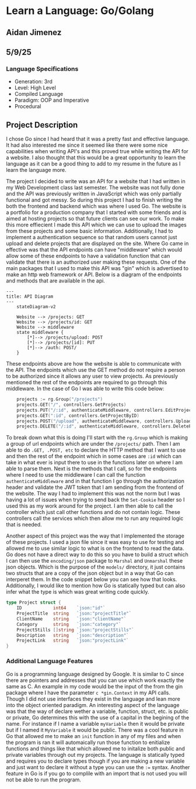 # Learn a Language: Go/Golang
## Aidan Jimenez
## 5/9/25

### Language Specifications
- Generation: 3rd 
- Level: High Level
- Compiled Language
- Paradigm: OOP and Imperative 
- Procedural 

## Project Description
I chose Go since I had heard that it was a pretty fast and effective language.
It had also interested me since it seemed like there were some nice
capabilities when writing API's and this proved true while writing the API for
a website. I also thought that this would be a great opportunity to learn the
language as it can be a good thing to add to my resume in the future as I learn
the language more. 

The project I decided to write was an API for a website that I had written in
my Web Development class last semester. The website was not fully done and the
API was previously written in JavaScript which was only partially functional
and got messy. So during this project I had to finish writing the both the
frontend and backend which was where I used Go. The website is a portfolio for
a production company that I started with some friends and is aimed at hosting
projects so that future clients can see our work. To make this more effiecient
I made this API which we can use to upload the images from these projects and
some basic information. Additionally, I had to implement a authentication
sequence so that random users cannot just upload and delete projects that are
displayed on the site. Where Go came in effective was that the API endpoints
can have "middleware" which would allow some of these endpoints to have a
validation function that can validate that there is an authorized user making
these requests. One of the main packages that I used to make this API was "gin"
which is advertised to make an http web framework or API. Below is a diagram of
the endpoints and methods that are available in the api.

```mermaid
---
title: API Diagram
---
	stateDiagram-v2  

    Website --> /projects: GET
    Website --> /projects/id: GET
    Website --> middleware
    state middleware {
        [*]--> /projects/upload: POST
        [*]--> /projects/[id]: PUT
        [*]--> /auth: POST/
    }
```
These endpoints above are how the website is able to communicate with the API.
The endpoints which use the GET method do not require a person to be authorized
since it allows any user to view projects. As previously mentioned the rest of
the endpoints are required to go through this middleware. In the case of Go I
was able to write this code below:
```go
    projects := rg.Group("/projects")
    projects.GET("/", controllers.GetProjects)
    projects.PUT("/:id", authenticateMiddleware, controllers.EditProject)
    projects.GET(":id", controllers.GetProjectByID)
    projects.POST("/upload", authenticateMiddleware, controllers.UploadProject)
    projects.DELETE("/:id", authenticateMiddleware, controllers.DeleteProject)
```
To break down what this is doing I'll start with the `rg.Group` which is making
a group of url endpoints which are under the `/projects/` path. Then I am able
to do `.GET, .POST, etc` to declare the HTTP method that I want to use and then
the rest of the endpoint which in some cases are `:id` which can take in what
ever is input there to use in the functions later on where I am able to parse
them. Next is the methods that I call, so for the endpoints where I need to use
the middleware I can call the function `authenticateMiddleware` and in that
function I go through the authorization header and validate the JWT token that
I am sending from the frontend of the website. The way I had to implement this
was not the norm but I was having a lot of issues when trying to send back the
`Set-Cookie` header so I used this as my work around for the project. I am then
able to call the controller which just call other functions and do not contain
logic. These controllers call the services which then allow me to run any
required logic that is needed.

Another aspect of this project was the way that I implemented the storage of
these projects. I used a json file since it was easy to use for testing and
allowed me to use similar logic to what is on the frontend to read the data. Go
does not have a direct way to do this so you have to build a struct which I can
then use the `encoding/json` package to `Marshal` and `Unmarshal` these json
objects. Which is the purpose of the `models/` directory, it just contains two
structs that are a copy of the json object but in a way that Go can interperet
them. In the code snippet below you can see how that looks. Additionally, I
would like to mention how Go is statically typed but can also infer what the
type is which was great writing code quickly. 

```go
type Project struct {
	ID            int64    `json:"id"`
	ProjectTitle  string   `json:"projectTitle"`
	ClientName    string   `json:"clientName"`
	Category      string   `json:"category"`
	ProjectStills []string `json:"projectStills"` 
	Description   string   `json:"description"`
	ProjectLink   string   `json:"projectLink"`
}
```

### Additional Language Features
Go is a programming language designed by Google. It is similar to C since there
are pointers and addresses that you can use which work exactly the same as C.
An example in my code would be the input of the from the gin package where I
have the parameter `c *gin.Context` in my API calls. Though I did not use interfaces they exist
in the language and lean more into the object oriented paradigm. An interesting
aspect of the language was that the way of declare wether a variable, function,
struct, etc. is public or private, Go determines this with the use of a capital
in the begining of the name. For instance if I name a variable `myVariable`
then it would be private but if I named it `MyVariable` it would be public.
There was a cool feature in Go that allowed me to make an `init` function in
any of my files and when the program is ran it will automaically run those
function to enitialize functions and things like that which allowed me to
initalize both public and private variables through out my projects. The
language is statically typed and requires you to declare types though if you
are making a new variable and just want to declare it without a type you can
use the `:=` syntax. Another feature in Go is if you go to complile with an
import that is not used you will not be able to run the program.
